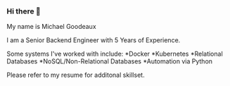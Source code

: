 ### Hi there 👋

My name is Michael Goodeaux 

I am a Senior Backend Engineer with 5 Years of Experience. 

Some systems I've worked with include:
 *Docker
 *Kubernetes
 *Relational Databases
 *NoSQL/Non-Relational Databases
 *Automation via Python

Please refer to my resume for additonal skillset. 
